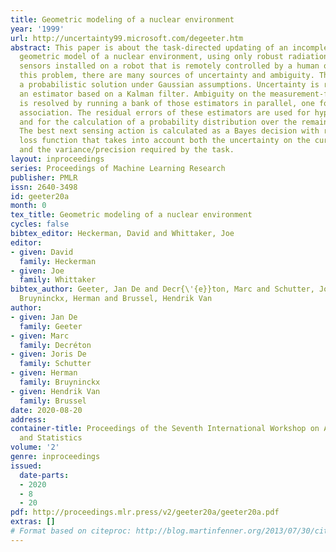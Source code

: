 ```yaml
---
title: Geometric modeling of a nuclear environment
year: '1999'
url: http://uncertainty99.microsoft.com/degeeter.htm
abstract: This paper is about the task-directed updating of an incomplete and inaccurate
  geometric model of a nuclear environment, using only robust radiation-resistant
  sensors installed on a robot that is remotely controlled by a human operator. In
  this problem, there are many sources of uncertainty and ambiguity. This paper proposes
  a probabilistic solution under Gaussian assumptions. Uncertainty is reduced with
  an estimator based on a Kalman filter. Ambiguity on the measurement-feature association
  is resolved by running a bank of those estimators in parallel, one for each plausible
  association. The residual errors of these estimators are used for hypothesis testing
  and for the calculation of a probability distribution over the remaining hypotheses.
  The best next sensing action is calculated as a Bayes decision with respect to a
  loss function that takes into account both the uncertainty on the current estimate,
  and the variance/precision required by the task.
layout: inproceedings
series: Proceedings of Machine Learning Research
publisher: PMLR
issn: 2640-3498
id: geeter20a
month: 0
tex_title: Geometric modeling of a nuclear environment
cycles: false
bibtex_editor: Heckerman, David and Whittaker, Joe
editor:
- given: David
  family: Heckerman
- given: Joe
  family: Whittaker
bibtex_author: Geeter, Jan De and Decr{\'{e}}ton, Marc and Schutter, Joris De and
  Bruyninckx, Herman and Brussel, Hendrik Van
author:
- given: Jan De
  family: Geeter
- given: Marc
  family: Decréton
- given: Joris De
  family: Schutter
- given: Herman
  family: Bruyninckx
- given: Hendrik Van
  family: Brussel
date: 2020-08-20
address:
container-title: Proceedings of the Seventh International Workshop on Artificial Intelligence
  and Statistics
volume: '2'
genre: inproceedings
issued:
  date-parts:
  - 2020
  - 8
  - 20
pdf: http://proceedings.mlr.press/v2/geeter20a/geeter20a.pdf
extras: []
# Format based on citeproc: http://blog.martinfenner.org/2013/07/30/citeproc-yaml-for-bibliographies/
---
```

